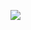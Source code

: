 ![](https://img.shields.io/badge/visual_studio_code-1.47.3-181717?colorA=1873f2&style=for-the-badge&logoB=visual-studio-code)
